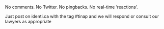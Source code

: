No comments. No Twitter. No pingbacks. No real-time ‘reactions’.

Just post on identi.ca with the tag #tinap and we will respond 
or consult our lawyers as appropriate
